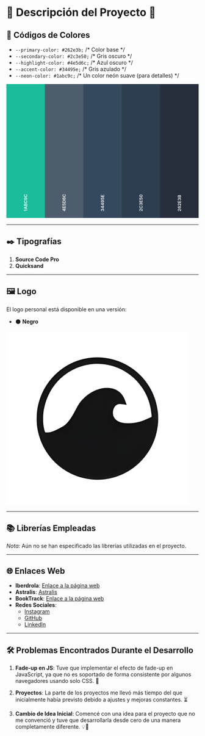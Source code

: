 # 🌟 **Descripción del Proyecto** 🌟

## 🎨 **Códigos de Colores**

- `--primary-color: #262e3b;`  /* Color base */
- `--secondary-color: #2c3e50;`  /* Gris oscuro */
- `--highlight-color: #4e5d6c;`  /* Azul oscuro */
- `--accent-color: #34495e;`  /* Gris azulado */
- `--neon-color: #1abc9c;`  /* Un color neón suave (para detalles) */

![Ejemplo de Paleta de Colores](img/Paleta.PNG) <!-- Añadir imagen de la paleta de colores -->
- - -
## ✒️ **Tipografías**

1. **Source Code Pro** 
2. **Quicksand**
- - -

## 🖼️ **Logo**

El logo personal está disponible en una versión:
- ⚫ **Negro**

![Logo en Negro](img/logotipo.png)
- - -

## 📚 **Librerías Empleadas**

*Nota:* Aún no se han especificado las librerías utilizadas en el proyecto.
- - -

## 🌐 **Enlaces Web**

- **Iberdrola**: [Enlace a la página web](https://ismavargass.github.io/Iberdrola/)
- **Astralis**: [Astralis](https://github.com/IsmaVargass/Astralis-Game)
- **BookTrack**: [Enlace a la página web](https://github.com/Proyecto-BookTrack/Proyecto-BookTrack)
- **Redes Sociales**:
  - [Instagram](https://instagram.com/ismavargass)
  - [GitHub](https://github.com/IsmaVargass) 
  - [LinkedIn](https://www.linkedin.com/in/ismael-vargas-duque/) 
- - -

## 🛠️ **Problemas Encontrados Durante el Desarrollo**

1. **Fade-up en JS**: Tuve que implementar el efecto de fade-up en JavaScript, ya que no es soportado de forma consistente por algunos navegadores usando solo CSS. 🔧

2. **Proyectos**: La parte de los proyectos me llevó más tiempo del que inicialmente había previsto debido a ajustes y mejoras constantes. ⏳

3. **Cambio de Idea Inicial**: Comencé con una idea para el proyecto que no me convenció y tuve que desarrollarla desde cero de una manera completamente diferente. 💡🔄
